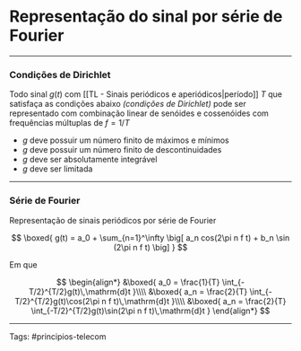 # Representação do sinal por série de Fourier

---

### Condições de Dirichlet

Todo sinal $g(t)$ com [[TL - Sinais periódicos e aperiódicos|período]] $T$ que satisfaça as condições abaixo *(condições de Dirichlet)* pode ser representado com combinação linear de senóides e cossenóides com frequências múltuplas de $f=1/T$

- $g$ deve possuir um número finito de máximos e mínimos
- $g$ deve possuir um número finito de descontinuidades
- $g$ deve ser absolutamente integrável
- $g$ deve ser limitada

---

### Série de Fourier

Representação de sinais periódicos por série de Fourier

$$
\boxed{
g(t) = a_0 + \sum_{n=1}^\infty \big[ a_n cos(2\pi n f t) + b_n \sin (2\pi n f t) \big] 
}
$$

Em que

$$
\begin{align*}
&\boxed{
a_0 = \frac{1}{T} \int_{-T/2}^{T/2}g(t)\,\mathrm{d}t
}\\\\
&\boxed{
a_n = \frac{2}{T} \int_{-T/2}^{T/2}g(t)\cos(2\pi n f t)\,\mathrm{d}t
}\\\\
&\boxed{
a_n = \frac{2}{T} \int_{-T/2}^{T/2}g(t)\sin(2\pi n f t)\,\mathrm{d}t
}
\end{align*}
$$

---

Tags: #principios-telecom 